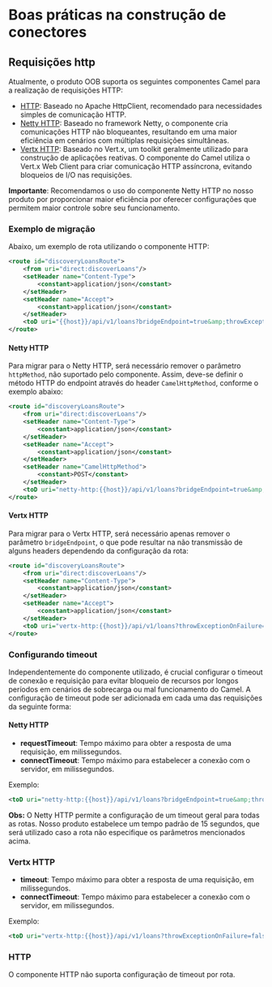 # Boas práticas na construção de conectores

## Requisições http

Atualmente, o produto OOB suporta os seguintes componentes Camel para a realização de requisições HTTP:

- [HTTP](https://camel.apache.org/components/3.21.x/http-component.html): Baseado no Apache HttpClient, recomendado para necessidades simples de comunicação HTTP.
- [Netty HTTP](https://camel.apache.org/components/3.21.x/netty-http-component.html): Baseado no framework Netty, o componente cria comunicações HTTP não bloqueantes,
resultando em uma maior eficiência em cenários com múltiplas requisições simultâneas.
- [Vertx HTTP](https://camel.apache.org/components/3.21.x/vertx-http-component.html): Baseado no Vert.x, um toolkit geralmente utilizado para construção de aplicações reativas.
O componente do Camel utiliza o Vert.x Web Client para criar comunicação HTTP assíncrona, evitando bloqueios de I/O nas requisições.

**Importante**: Recomendamos o uso do componente Netty HTTP no nosso produto por proporcionar maior eficiência por oferecer configurações que permitem maior controle sobre seu funcionamento.

### Exemplo de migração

Abaixo, um exemplo de rota utilizando o componente HTTP:

```xml
<route id="discoveryLoansRoute">
    <from uri="direct:discoverLoans"/>
    <setHeader name="Content-Type">
        <constant>application/json</constant>
    </setHeader>
    <setHeader name="Accept">
        <constant>application/json</constant>
    </setHeader>
    <toD uri="{{host}}/api/v1/loans?bridgeEndpoint=true&amp;throwExceptionOnFailure=false&amp;httpMethod=POST"/>
</route>
```

#### Netty HTTP

Para migrar para o Netty HTTP, será necessário remover o parâmetro `httpMethod`, não suportado pelo componente.
Assim, deve-se definir o método HTTP do endpoint através do header `CamelHttpMethod`, conforme o exemplo abaixo:

```xml
<route id="discoveryLoansRoute">
    <from uri="direct:discoverLoans"/>
    <setHeader name="Content-Type">
        <constant>application/json</constant>
    </setHeader>
    <setHeader name="Accept">
        <constant>application/json</constant>
    </setHeader>
    <setHeader name="CamelHttpMethod">
        <constant>POST</constant>
    </setHeader>
    <toD uri="netty-http:{{host}}/api/v1/loans?bridgeEndpoint=true&amp;throwExceptionOnFailure=false"/>
</route>
```

#### Vertx HTTP

Para migrar para o Vertx HTTP, será necessário apenas remover o parâmetro `bridgeEndpoint`, o que pode resultar na não transmissão de alguns headers dependendo da configuração da rota:

```xml
<route id="discoveryLoansRoute">
    <from uri="direct:discoverLoans"/>
    <setHeader name="Content-Type">
        <constant>application/json</constant>
    </setHeader>
    <setHeader name="Accept">
        <constant>application/json</constant>
    </setHeader>
    <toD uri="vertx-http:{{host}}/api/v1/loans?throwExceptionOnFailure=false&amp;httpMethod=POST"/>
</route>
```

### Configurando timeout

Independentemente do componente utilizado, é crucial configurar o timeout de conexão e requisição para evitar bloqueio de recursos por longos períodos em cenários de sobrecarga ou mal funcionamento do Camel.
A configuração de timeout pode ser adicionada em cada uma das requisições da seguinte forma:

#### Netty HTTP

- **requestTimeout**: Tempo máximo para obter a resposta de uma requisição, em milissegundos.
- **connectTimeout**: Tempo máximo para estabelecer a conexão com o servidor, em milissegundos.

Exemplo:

```xml
<toD uri="netty-http:{{host}}/api/v1/loans?bridgeEndpoint=true&amp;throwExceptionOnFailure=false?connectTimeout=10000&amp;requestTimeout=10000"/>
```

**Obs:** O Netty HTTP permite a configuração de um timeout geral para todas as rotas. Nosso produto estabelece um tempo padrão de 15 segundos, que será utilizado caso a rota não especifique os parâmetros mencionados acima.

### Vertx HTTP

- **timeout**: Tempo máximo para obter a resposta de uma requisição, em milissegundos.
- **connectTimeout**: Tempo máximo para estabelecer a conexão com o servidor, em milissegundos.

Exemplo:

```xml
<toD uri="vertx-http:{{host}}/api/v1/loans?throwExceptionOnFailure=false&amp;httpMethod=POST&amp;timeout=10000&amp;connectTimeout=10000"/>
```

### HTTP

O componente HTTP não suporta configuração de timeout por rota.